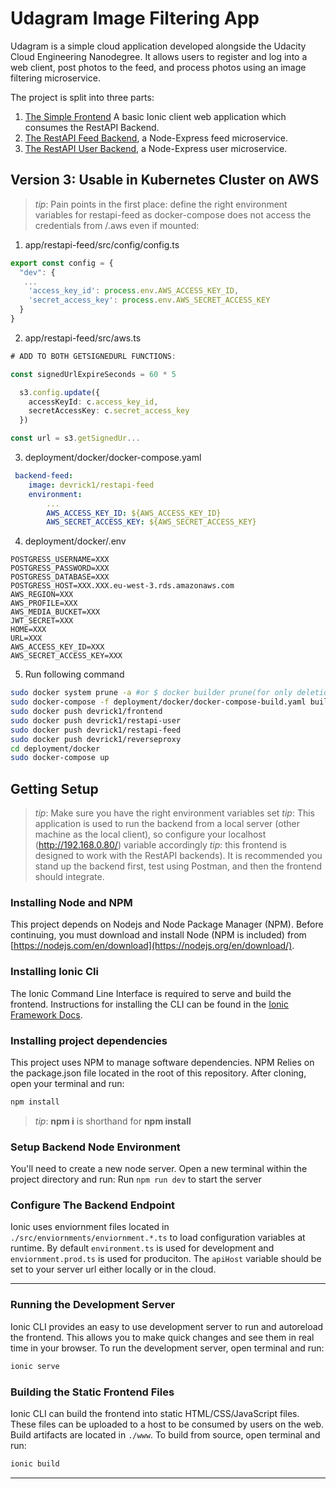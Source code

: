 # Udagram Image Filtering App 

Udagram is a simple cloud application developed alongside the Udacity Cloud Engineering Nanodegree. It allows users to register and log into a web client, post photos to the feed, and process photos using an image filtering microservice.

The project is split into three parts:
1. [The Simple Frontend](/frontend)
A basic Ionic client web application which consumes the RestAPI Backend. 
2. [The RestAPI Feed Backend](/restapi-feed), a Node-Express feed microservice.
3. [The RestAPI User Backend](/restapi-user), a Node-Express user microservice.

## Version 3: Usable in Kubernetes Cluster on AWS

> _tip_: Pain points in the first place: define the right environment variables for restapi-feed as docker-compose does not access the credentials from /.aws even if mounted:

1. app/restapi-feed/src/config/config.ts

```ts
export const config = {
  "dev": {
   ...
    'access_key_id': process.env.AWS_ACCESS_KEY_ID,
    'secret_access_key': process.env.AWS_SECRET_ACCESS_KEY
  }
}

```
2. app/restapi-feed/src/aws.ts

```ts
# ADD TO BOTH GETSIGNEDURL FUNCTIONS:

const signedUrlExpireSeconds = 60 * 5

  s3.config.update({
    accessKeyId: c.access_key_id,
    secretAccessKey: c.secret_access_key
  })

const url = s3.getSignedUr...

```

3. deployment/docker/docker-compose.yaml

```yaml
 backend-feed:
    image: devrick1/restapi-feed
    environment:
        ...
        AWS_ACCESS_KEY_ID: ${AWS_ACCESS_KEY_ID}
        AWS_SECRET_ACCESS_KEY: ${AWS_SECRET_ACCESS_KEY}
```

4. deployment/docker/.env

```
POSTGRESS_USERNAME=XXX
POSTGRESS_PASSWORD=XXX
POSTGRESS_DATABASE=XXX
POSTGRESS_HOST=XXX.XXX.eu-west-3.rds.amazonaws.com
AWS_REGION=XXX
AWS_PROFILE=XXX
AWS_MEDIA_BUCKET=XXX
JWT_SECRET=XXX
HOME=XXX
URL=XXX
AWS_ACCESS_KEY_ID=XXX
AWS_SECRET_ACCESS_KEY=XXX
```

5. Run following command

```bash
sudo docker system prune -a #or $ docker builder prune(for only deletion of the cache)
sudo docker-compose -f deployment/docker/docker-compose-build.yaml build --parallel
sudo docker push devrick1/frontend
sudo docker push devrick1/restapi-user
sudo docker push devrick1/restapi-feed
sudo docker push devrick1/reverseproxy
cd deployment/docker
sudo docker-compose up
```

## Getting Setup
> _tip_: Make sure you have the right environment variables set 
> _tip_: This application is used to run the backend from a local server (other machine as the local client), so configure your localhost (http://192.168.0.80/) variable accordingly 
> _tip_: this frontend is designed to work with the RestAPI backends). It is recommended you stand up the backend first, test using Postman, and then the frontend should integrate.

### Installing Node and NPM
This project depends on Nodejs and Node Package Manager (NPM). Before continuing, you must download and install Node (NPM is included) from [https://nodejs.com/en/download](https://nodejs.org/en/download/).

### Installing Ionic Cli
The Ionic Command Line Interface is required to serve and build the frontend. Instructions for installing the CLI can be found in the [Ionic Framework Docs](https://ionicframework.com/docs/installation/cli).

### Installing project dependencies
This project uses NPM to manage software dependencies. NPM Relies on the package.json file located in the root of this repository. After cloning, open your terminal and run:
```bash
npm install
```
>_tip_: **npm i** is shorthand for **npm install**

### Setup Backend Node Environment
You'll need to create a new node server. Open a new terminal within the project directory and run:
Run `npm run dev` to start the server


### Configure The Backend Endpoint
Ionic uses enviornment files located in `./src/enviornments/enviornment.*.ts` to load configuration variables at runtime. By default `environment.ts` is used for development and `enviornment.prod.ts` is used for produciton. The `apiHost` variable should be set to your server url either locally or in the cloud.

***
### Running the Development Server
Ionic CLI provides an easy to use development server to run and autoreload the frontend. This allows you to make quick changes and see them in real time in your browser. To run the development server, open terminal and run:

```bash
ionic serve
```

### Building the Static Frontend Files
Ionic CLI can build the frontend into static HTML/CSS/JavaScript files. These files can be uploaded to a host to be consumed by users on the web. Build artifacts are located in `./www`. To build from source, open terminal and run:
```bash
ionic build
```
***

